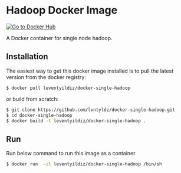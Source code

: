 # Hadoop Docker Image
[![Go to Docker Hub](https://img.shields.io/badge/Docker%20Hub-%E2%86%92-blue.svg)](https://registry.hub.docker.com/u/leventyildiz/docker-single-hadoop/)

A Docker container for single node hadoop.

## Installation

The easiest way to get this docker image installed is to pull the latest version from the docker registry:

```
$ docker pull leventyildiz/docker-single-hadoop
```

or build from scratch:

```sh
$ git clone https://github.com/lvntyldz/docker-single-hadoop.git
$ cd docker-single-hadoop
$ docker build -t leventyildiz/docker-single-hadoop .
```

## Run
Run below command  to run this image as a container

```sh
$ docker run  -it leventyildiz/docker-single-hadoop /bin/sh
```
